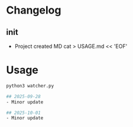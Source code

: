
# Changelog

## init
- Project created
MD
cat > USAGE.md << 'EOF'

# Usage

```bash
python3 watcher.py

## 2025-09-28
- Minor update

## 2025-10-01
- Minor update
